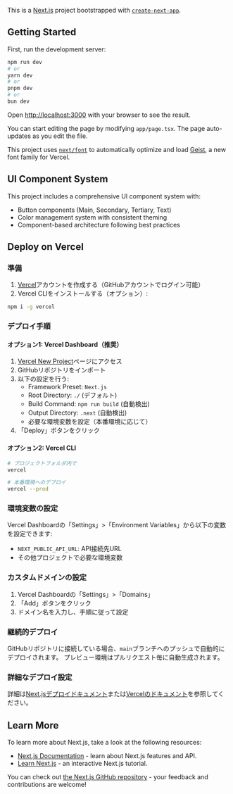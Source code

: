 This is a [Next.js](https://nextjs.org) project bootstrapped with [`create-next-app`](https://nextjs.org/docs/app/api-reference/cli/create-next-app).

## Getting Started

First, run the development server:

```bash
npm run dev
# or
yarn dev
# or
pnpm dev
# or
bun dev
```

Open [http://localhost:3000](http://localhost:3000) with your browser to see the result.

You can start editing the page by modifying `app/page.tsx`. The page auto-updates as you edit the file.

This project uses [`next/font`](https://nextjs.org/docs/app/building-your-application/optimizing/fonts) to automatically optimize and load [Geist](https://vercel.com/font), a new font family for Vercel.

## UI Component System

This project includes a comprehensive UI component system with:

- Button components (Main, Secondary, Tertiary, Text)
- Color management system with consistent theming
- Component-based architecture following best practices

## Deploy on Vercel

### 準備

1. [Vercel](https://vercel.com)アカウントを作成する（GitHubアカウントでログイン可能）
2. Vercel CLIをインストールする（オプション）:

```bash
npm i -g vercel
```

### デプロイ手順

#### オプション1: Vercel Dashboard（推奨）

1. [Vercel New Project](https://vercel.com/new)ページにアクセス
2. GitHubリポジトリをインポート
3. 以下の設定を行う:
   - Framework Preset: `Next.js`
   - Root Directory: `./` (デフォルト)
   - Build Command: `npm run build` (自動検出)
   - Output Directory: `.next` (自動検出)
   - 必要な環境変数を設定（本番環境に応じて）
4. 「Deploy」ボタンをクリック

#### オプション2: Vercel CLI

```bash
# プロジェクトフォルダ内で
vercel

# 本番環境へのデプロイ
vercel --prod
```

### 環境変数の設定

Vercel Dashboardの「Settings」>「Environment Variables」から以下の変数を設定できます:

- `NEXT_PUBLIC_API_URL`: API接続先URL
- その他プロジェクトで必要な環境変数

### カスタムドメインの設定

1. Vercel Dashboardの「Settings」>「Domains」
2. 「Add」ボタンをクリック
3. ドメイン名を入力し、手順に従って設定

### 継続的デプロイ

GitHubリポジトリに接続している場合、`main`ブランチへのプッシュで自動的にデプロイされます。
プレビュー環境はプルリクエスト毎に自動生成されます。

### 詳細なデプロイ設定

詳細は[Next.jsデプロイドキュメント](https://nextjs.org/docs/app/building-your-application/deploying)または[Vercelのドキュメント](https://vercel.com/docs)を参照してください。

## Learn More

To learn more about Next.js, take a look at the following resources:

- [Next.js Documentation](https://nextjs.org/docs) - learn about Next.js features and API.
- [Learn Next.js](https://nextjs.org/learn) - an interactive Next.js tutorial.

You can check out [the Next.js GitHub repository](https://github.com/vercel/next.js) - your feedback and contributions are welcome!
